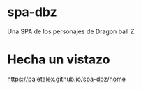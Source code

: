 # spa-dbz
Una SPA de los personajes de Dragon ball Z

# Hecha un vistazo
https://paletalex.github.io/spa-dbz/home
